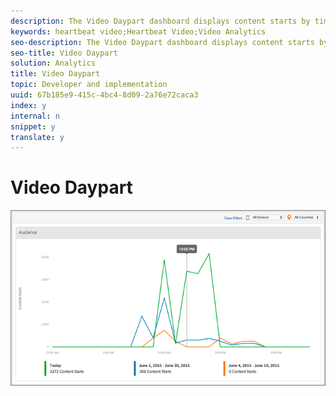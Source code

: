 ```yaml
---
description: The Video Daypart dashboard displays content starts by time of day to let you quickly view when your audience is engaged.
keywords: heartbeat video;Heartbeat Video;Video Analytics
seo-description: The Video Daypart dashboard displays content starts by time of day to let you quickly view when your audience is engaged.
seo-title: Video Daypart
solution: Analytics
title: Video Daypart
topic: Developer and implementation
uuid: 67b185e9-415c-4bc4-8d09-2a76e72caca3
index: y
internal: n
snippet: y
translate: y
---
```


# Video Daypart

![](../../assets/video-daypart-report.png) 

